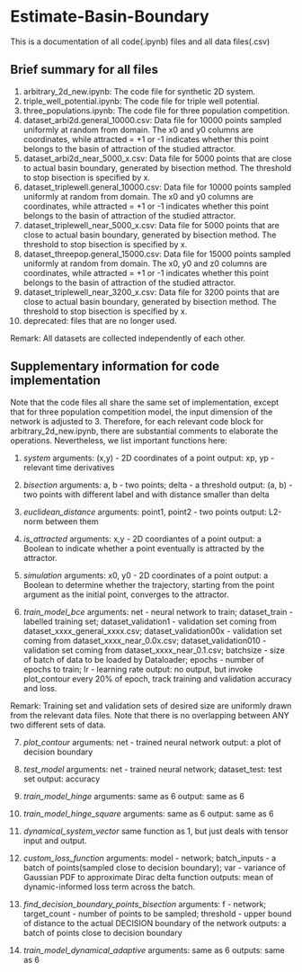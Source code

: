 # Estimate-Basin-Boundary

This is a documentation of all code(.ipynb) files and all data files(.csv)

## Brief summary for all files

1. arbitrary_2d_new.ipynb: The code file for synthetic 2D system.
2. triple_well_potential.ipynb: The code file for triple well potential.
3. three_populations.ipynb: The code file for three population competition.
4. dataset_arbi2d.general_10000.csv: Data file for 10000 points sampled uniformly at random from domain. The x0
and y0 columns are coordinates, while attracted = +1 or -1 indicates whether this point belongs to the basin
of attraction of the studied attractor.
5. dataset_arbi2d_near_5000_x.csv: Data file for 5000 points that are close to actual basin
boundary, generated by bisection method. The threshold to stop bisection is specified by x.
6. dataset_triplewell.general_10000.csv: Data file for 10000 points sampled uniformly at random from domain. The x0
and y0 columns are coordinates, while attracted = +1 or -1 indicates whether this point belongs to the basin
of attraction of the studied attractor.
7. dataset_triplewell_near_5000_x.csv: Data file for 5000 points that are close to actual basin
boundary, generated by bisection method. The threshold to stop bisection is specified by x.
8. dataset_threepop.general_15000.csv: Data file for 15000 points sampled uniformly at random from domain. The x0, y0
and z0 columns are coordinates, while attracted = +1 or -1 indicates whether this point belongs to the basin
of attraction of the studied attractor.
9. dataset_triplewell_near_3200_x.csv: Data file for 3200 points that are close to actual basin
boundary, generated by bisection method. The threshold to stop bisection is specified by x.
10. deprecated: files that are no longer used.

Remark: All datasets are collected independently of each other.

## Supplementary information for code implementation

Note that the code files all share the same set of implementation, except that for three population competition model,
the input dimension of the network is adjusted to 3. Therefore, for each relevant code block for arbitrary_2d_new.ipynb,
there are substantial comments to elaborate the operations. Nevertheless, we list important functions here:

1. *system*
arguments: (x,y) - 2D coordinates of a point
output: xp, yp - relevant time derivatives

2. *bisection*
arguments: a, b - two points; delta - a threshold
output: (a, b) - two points with different label and with distance smaller than delta

3. *euclidean_distance*
arguments: point1, point2 - two points
output: L2-norm between them

4. *is_attracted*
arguments: x,y - 2D coordiantes of a point
output: a Boolean to indicate whether a point eventually is attracted by the attractor.

5. *simulation*
arguments: x0, y0 - 2D coordinates of a point
output: a Boolean to determine whether the trajectory, starting from the point argument as the initial point,
converges to the attractor.

6. *train_model_bce*
arguments: net - neural network to train; dataset_train - labelled training set; dataset_validation1 - validation set
coming from dataset_xxxx_general_xxxx.csv; dataset_validation00x - validation set coming from dataset_xxxx_near_0.0x.csv; dataset_validation010 - validation set coming from dataset_xxxx_near_0.1.csv; batchsize - size of batch of data to
be loaded by Dataloader; epochs - number of epochs to train; lr - learning rate
output: no output, but invoke plot_contour every 20% of epoch, track training and validation accuracy and loss.

Remark: Training set and validation sets of desired size are uniformly drawn from the relevant data files. Note that there is no overlapping between ANY two different sets of data.

7. *plot_contour*
arguments: net - trained neural network
output: a plot of decision boundary

8. *test_model*
arguments: net - trained neural network; dataset_test: test set
output: accuracy

9. *train_model_hinge*
arguments: same as 6
output: same as 6

10. *train_model_hinge_square*
arguments: same as 6
output: same as 6

11. *dynamical_system_vector*
same function as 1, but just deals with tensor input and output.

12. *custom_loss_function*
arguments: model - network; batch_inputs - a batch of points(sampled close to decision boundary); var - variance of
Gaussian PDF to approximate Dirac delta function
outputs: mean of dynamic-informed loss term across the batch.

13. *find_decision_boundary_points_bisection*
arguments: f - network; target_count - number of points to be sampled; threshold - upper bound of distance to the actual
DECISION boundary of the network
outputs: a batch of points close to decision boundary

14. *train_model_dynamical_adaptive*
arguments: same as 6
outputs: same as 6
